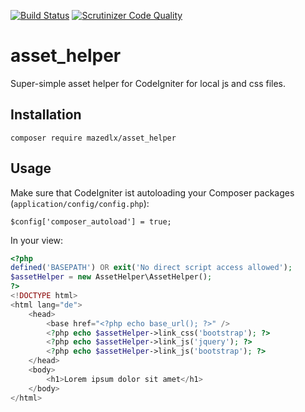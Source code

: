 [![Build Status](https://travis-ci.org/mazedlx/asset_helper.svg?branch=master)](https://travis-ci.org/mazedlx/asset_helper)
[![Scrutinizer Code Quality](https://scrutinizer-ci.com/g/mazedlx/asset_helper/badges/quality-score.png?b=master)](https://scrutinizer-ci.com/g/mazedlx/asset_helper/?branch=master)

# asset_helper
Super-simple asset helper for CodeIgniter for local js and css files.

## Installation

`composer require mazedlx/asset_helper`

## Usage
Make sure that CodeIgniter ist autoloading your Composer packages (`application/config/config.php`):

`$config['composer_autoload'] = true;`


In your view:
```php
<?php
defined('BASEPATH') OR exit('No direct script access allowed');
$assetHelper = new AssetHelper\AssetHelper();
?>
<!DOCTYPE html>
<html lang="de">
    <head>
	    <base href="<?php echo base_url(); ?>" />
	    <?php echo $assetHelper->link_css('bootstrap'); ?>
	    <?php echo $assetHelper->link_js('jquery'); ?>
	    <?php echo $assetHelper->link_js('bootstrap'); ?>
	</head>
	<body>
        <h1>Lorem ipsum dolor sit amet</h1>
	</body>
</html>
```
